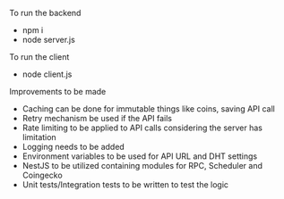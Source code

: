 To run the backend

- npm i
- node server.js


To run the client

- node client.js


Improvements to be made
- Caching can be done for immutable things like coins, saving API call
-  Retry mechanism be used if the API fails
-  Rate limiting to be applied to API calls considering the server has limitation
-  Logging needs to be added
-  Environment variables to be used for API URL and DHT settings
-  NestJS to be utilized containing modules for RPC, Scheduler and Coingecko
-  Unit tests/Integration tests to be written to test the logic
